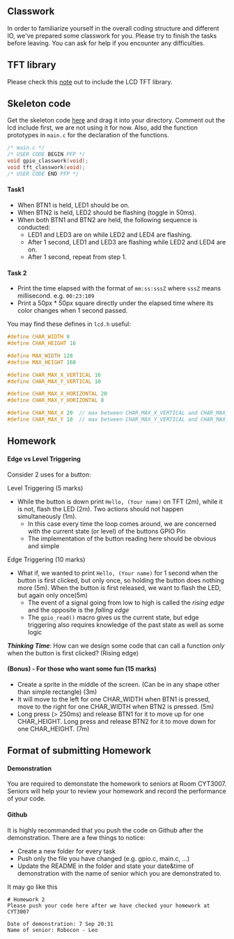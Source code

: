 ## Classwork

In order to familiarize yourself in the overall coding structure and different IO, we've prepared some classwork for you. Please try to finish the tasks before leaving. You can ask for help if you encounter any difficulties.

## TFT library

Please check this [note](https://hackmd.io/@leowong12138/HkCcNwPNF) out to include the LCD TFT library.

## Skeleton code

Get the skeleton code [here](https://github.com/HKUST-Robotics-Team/Software-Tutorial-2021/blob/master/Tutorial%202%20-%20Basic%20IO/tutorial2_hw_skeleton.c) and drag it into your directory. Comment out the lcd include first, we are not using it for now. Also, add the function prototypes in `main.c` for the declaration of the functions.

```c
/* main.c */
/* USER CODE BEGIN PFP */
void gpio_classwork(void);
void tft_classwork(void);
/* USER CODE END PFP */
```

#### Task1

- When BTN1 is held, LED1 should be on.
- When BTN2 is held, LED2 should be flashing (toggle in 50ms).
- When both BTN1 and BTN2 are held, the following sequence is conducted:
  - LED1 and LED3 are on while LED2 and LED4 are flashing.
  - After 1 second, LED1 and LED3 are flashing while LED2 and LED4 are on.
  - After 1 second, repeat from step 1.

#### Task 2

- Print the time elapsed with the format of `mm:ss:sssZ` where `sssZ` means millisecond. e.g. `00:23:109`
- Print a 50px \* 50px square directly under the elapsed time where its color changes when 1 second passed.

You may find these defines in `lcd.h` useful:

```c
#define CHAR_WIDTH 8
#define CHAR_HEIGHT 16

#define MAX_WIDTH 128
#define MAX_HEIGHT 160

#define CHAR_MAX_X_VERTICAL 16
#define CHAR_MAX_Y_VERTICAL 10

#define CHAR_MAX_X_HORIZONTAL 20
#define CHAR_MAX_Y_HORIZONTAL 8

#define CHAR_MAX_X 20  // max between CHAR_MAX_X_VERTICAL and CHAR_MAX_X_HORIZONTAL
#define CHAR_MAX_Y 10  // max between CHAR_MAX_Y_VERTICAL and CHAR_MAX_Y_HORIZONTAL
```

## Homework

#### Edge vs Level Triggering

Consider 2 uses for a button:

Level Triggering (5 marks)

- While the button is down print `Hello, (Your name)` on TFT (2m), while it is not, flash the LED (2m). Two actions should not happen simultaneously (1m).
  - In this case every time the loop comes around, we are concerned with the current state (or level) of the buttons GPIO Pin
  - The implementation of the button reading here should be obvious and simple

Edge Triggering (10 marks)

- What if, we wanted to print `Hello, (Your name)` for 1 second when the button is first clicked, but only once, so holding the button does nothing more (5m). When the button is first released, we want to flash the LED, but again only once(5m)
  - The event of a signal going from low to high is called the _rising edge_ and the opposite is the _falling edge_
  - The `gpio_read()` macro gives us the current state, but edge triggering also requires knowledge of the past state as well as some logic

**_Thinking Time_**: How can we design some code that can call a function _only_ when the button is first clicked? (Rising edge)

#### (Bonus) - For those who want some fun (15 marks)

- Create a sprite in the middle of the screen. (Can be in any shape other than simple rectangle) (3m)
- It will move to the left for one CHAR_WIDTH when BTN1 is pressed, move to the right for one CHAR_WIDTH when BTN2 is pressed. (5m)
- Long press (> 250ms) and release BTN1 for it to move up for one CHAR_HEIGHT. Long press and release BTN2 for it to move down for one CHAR_HEIGHT. (7m)

## Format of submitting Homework

#### Demonstration

You are required to demonstate the homework to seniors at Room CYT3007. Seniors will help your to review your homework and record the performance of your code.

#### Github

It is highly recommanded that you push the code on Github after the demonstration. There are a few things to notice:

- Create a new folder for every task
- Push only the file you have changed (e.g. gpio.c, main.c, ...)
- Update the README in the folder and state your date&time of demonstration with the name of senior which you are demonstrated to.

It may go like this

```
# Homework 2
Please push your code here after we have checked your homework at CYT3007

Date of demonstration: 7 Sep 20:31
Name of senior: Robocon - Leo

```
